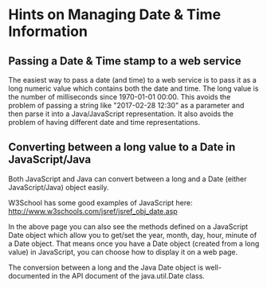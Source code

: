 # Hints on Managing Date & Time Information

## Passing a Date & Time stamp to a web service

The easiest way to pass a date (and time) to a web service is to pass it as a long numeric value which contains both the date and time. The long value is the number of milliseconds since 1970-01-01 00:00. This avoids the problem of passing a string like "2017-02-28 12:30" as a parameter and then parse it into a Java/JavaScript representation. It also avoids the problem of having different date and time representations.

## Converting between a long value to a Date in JavaScript/Java

Both JavaScript and Java can convert between a long and a Date (either JavaScript/Java) object easily.

W3School has some good examples of JavaScript here: http://www.w3schools.com/jsref/jsref_obj_date.asp

In the above page you can also see the methods defined on a JavaScript Date object which allow you to get/set the year, month, day, hour, minute of a Date object. That means once you have a Date object (created from a long value) in JavaScript, you can choose how to display it on a web page.

The conversion between a long and the Java Date object is well-documented in the API document of the java.util.Date class.

